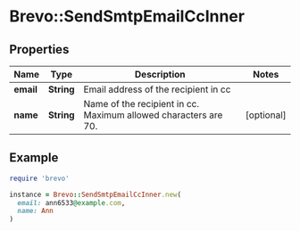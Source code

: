 # Brevo::SendSmtpEmailCcInner

## Properties

| Name | Type | Description | Notes |
| ---- | ---- | ----------- | ----- |
| **email** | **String** | Email address of the recipient in cc |  |
| **name** | **String** | Name of the recipient in cc. Maximum allowed characters are 70. | [optional] |

## Example

```ruby
require 'brevo'

instance = Brevo::SendSmtpEmailCcInner.new(
  email: ann6533@example.com,
  name: Ann
)
```

